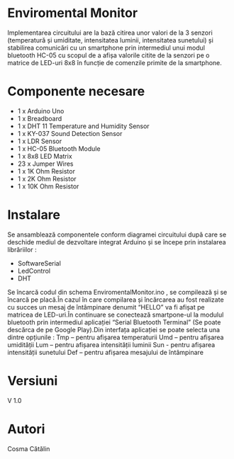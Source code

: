 # Enviromental Monitor
Implementarea circuitului are la bază citirea unor valori de la 3 senzori (temperatură și umiditate, intensitatea luminii, intensitatea sunetului) și stabilirea comunicări cu un smartphone prin intermediul unui modul bluetooth HC-05 cu scopul de a afișa valorile citite de la senzori pe o matrice de LED-uri 8x8 în funcție de comenzile primite de la smartphone.

# Componente necesare
 - 1 x Arduino Uno                                 
 - 1 x Breadboard      
 - 1 x DHT 11 Temperature and Humidity Sensor      
 - 1 x KY-037 Sound Detection Sensor
 - 1 x LDR Sensor                              
 - 1 x HC-05 Bluetooth Module
 - 1 x 8x8 LED Matrix                            
 - 23 x Jumper Wires  
 - 1 x 1K Ohm Resistor         
 - 1 x 2K Ohm Resistor         
 - 1 x 10K Ohm Resistor
 
# Instalare
Se ansamblează componentele conform diagramei circuitului după care se deschide mediul de dezvoltare integrat Arduino și se începe prin instalarea librăriilor :
- SoftwareSerial
- LedControl
- DHT

Se încarcă codul din schema EnviromentalMonitor.ino , se compilează și se încarcă pe placă.În cazul în care compilarea și încărcarea au fost realizate cu succes un mesaj de întâmpinare denumit “HELLO” va fi afișat pe matricea de LED-uri.În continuare se conectează smartpone-ul la modulul bluetooth prin intermediul aplicației “Serial Bluetooth Terminal” (Se poate descărca de pe Google Play).Din interfața aplicației se poate selecta una dintre opțiunile : 
Tmp – pentru afișarea temperaturii
Umd – pentru afișarea umidității
Lum – pentru afișarea intensității luminii
Sun - pentru afișarea intensității sunetului
Def – pentru afișarea mesajului de întâmpinare

# Versiuni

V 1.0

# Autori

Cosma Cătălin
